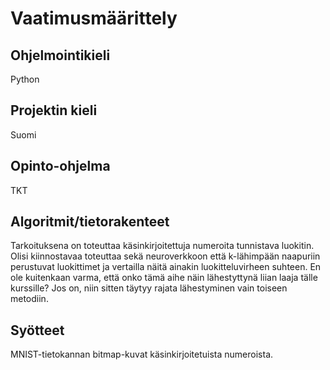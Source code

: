 # Vaatimusmäärittely

## Ohjelmointikieli

Python

## Projektin kieli

Suomi

## Opinto-ohjelma

TKT

## Algoritmit/tietorakenteet

Tarkoituksena on toteuttaa käsinkirjoitettuja numeroita tunnistava luokitin. Olisi kiinnostavaa toteuttaa sekä neuroverkkoon että k-lähimpään naapuriin perustuvat luokittimet ja vertailla näitä ainakin luokitteluvirheen suhteen. En ole kuitenkaan varma, että onko tämä aihe näin lähestyttynä liian laaja tälle kurssille? Jos on, niin sitten täytyy rajata lähestyminen vain toiseen metodiin.

## Syötteet

MNIST-tietokannan bitmap-kuvat käsinkirjoitetuista numeroista.
